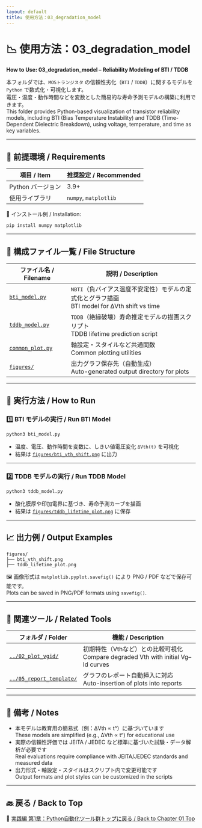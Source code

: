 ```yaml
---
layout: default
title: 使用方法：03_degradation_model 
---
```


# 📉 使用方法：03_degradation_model  
**How to Use: 03_degradation_model – Reliability Modeling of BTI / TDDB**

本フォルダでは、`MOSトランジスタ` の信頼性劣化（`BTI` / `TDDB`）に関するモデルを `Python` で数式化・可視化します。  
電圧・温度・動作時間などを変数とした簡易的な寿命予測モデルの構築に利用できます。  
This folder provides Python-based visualization of transistor reliability models, including BTI (Bias Temperature Instability) and TDDB (Time-Dependent Dielectric Breakdown), using voltage, temperature, and time as key variables.

---

## 🔧 前提環境 / Requirements

| 項目 / Item | 推奨設定 / Recommended |
|-------------|------------------------|
| Python バージョン | 3.9+ |
| 使用ライブラリ | `numpy`, `matplotlib` |

🔽 インストール例 / Installation:

```bash
pip install numpy matplotlib
```

---

## 📁 構成ファイル一覧 / File Structure

| ファイル名 / Filename | 説明 / Description |
|------------------------|---------------------|
| [`bti_model.py`](bti_model.py) | `NBTI`（負バイアス温度不安定性）モデルの定式化とグラフ描画<br>BTI model for ΔVth shift vs time |
| [`tddb_model.py`](tddb_model.py) | `TDDB`（絶縁破壊）寿命推定モデルの描画スクリプト<br>TDDB lifetime prediction script |
| [`common_plot.py`](common_plot.py) | 軸設定・スタイルなど共通関数<br>Common plotting utilities |
| [`figures/`](figures/) | 出力グラフ保存先（自動生成）<br>Auto-generated output directory for plots |

---

## 🚀 実行方法 / How to Run

### 1️⃣ BTI モデルの実行 / Run BTI Model

```bash
python3 bti_model.py
```

- 温度、電圧、動作時間を変数に、しきい値電圧変化 `ΔVth(t)` を可視化  
- 結果は [`figures/bti_vth_shift.png`](figures/bti_vth_shift.png) に出力

---

### 2️⃣ TDDB モデルの実行 / Run TDDB Model

```bash
python3 tddb_model.py
```

- 酸化膜厚や印加電界に基づき、寿命予測カーブを描画  
- 結果は [`figures/tddb_lifetime_plot.png`](figures/tddb_lifetime_plot.png) に保存

---

## 📈 出力例 / Output Examples

```text
figures/
├── bti_vth_shift.png
├── tddb_lifetime_plot.png
```

🖼️ 画像形式は `matplotlib.pyplot.savefig()` により PNG / PDF などで保存可能です。  
Plots can be saved in PNG/PDF formats using `savefig()`.

---

## 🔗 関連ツール / Related Tools

| フォルダ / Folder | 機能 / Description |
|------------------|---------------------|
| [`../02_plot_vgid/`](../02_plot_vgid/) | 初期特性（Vthなど）との比較可視化<br>Compare degraded Vth with initial Vg–Id curves |
| [`../05_report_template/`](../05_report_template/) | グラフのレポート自動挿入に対応<br>Auto-insertion of plots into reports |

---

## 📝 備考 / Notes

- 本モデルは教育用の簡易式（例：ΔVth ∝ tⁿ）に基づいています  
  These models are simplified (e.g., ΔVth ∝ tⁿ) for educational use  
- 実際の信頼性評価では JEITA / JEDEC など標準に基づいた試験・データ解析が必要です  
  Real evaluations require compliance with JEITA/JEDEC standards and measured data  
- 出力形式・軸設定・スタイルはスクリプト内で変更可能です  
  Output formats and plot styles can be customized in the scripts

---

## 🔙 戻る / Back to Top

📂 [実践編 第1章：Python自動化ツール群トップに戻る / Back to Chapter 01 Top](../README.md)
